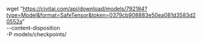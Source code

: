 wget "https://civitai.com/api/download/models/792184?type=Model&format=SafeTensor&token=0379cb908883e50ea081d3583d20552a" \
  --content-disposition \
  -P models/checkpoints/
